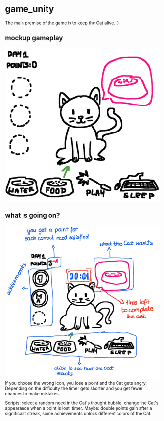 # game_unity
 
The main premise of the game is to keep the Cat alive. :) 

## mockup gameplay
![](https://github.com/kryzin/game_unity/blob/main/IMG_2811.gif)

## what is going on? 
![](https://github.com/kryzin/game_unity/blob/main/image.png)
If you choose the wrong icon, you lose a point and the Cat gets angry. Depending on the difficulty the timer gets shorter and you get fewer chances to make mistakes.


Scripts: select a random need in the Cat's thought bubble, change the Cat's appearance when a point is lost, timer. 
Maybe: double points gain after a significant streak, some achievements unlock different colors of the Cat.
